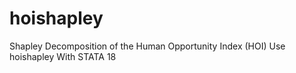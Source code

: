 # hoishapley
Shapley Decomposition of the Human Opportunity Index (HOI) Use hoishapley With STATA 18
